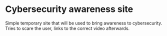 # Cybersecurity awareness site

Simple temporary site that will be used to bring awareness to cybersecurity. Tries to scare the user, links to the correct video afterwards.
